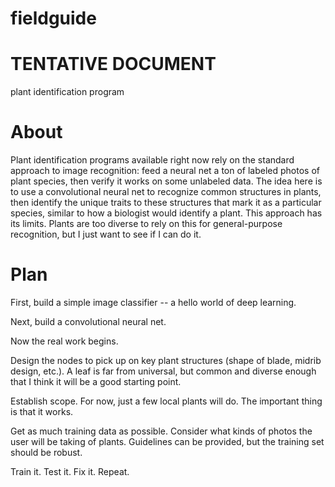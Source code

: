 # fieldguide
# TENTATIVE DOCUMENT
plant identification program

About
=========
Plant identification programs available right now rely on the standard
approach to image recognition: feed a neural net a ton of labeled photos
of plant species, then verify it works on some unlabeled data. The idea
here is to use a convolutional neural net to recognize common structures
in plants, then identify the unique traits to these structures that mark
it as a particular species, similar to how a biologist would identify a
plant. This approach has its limits. Plants are too diverse to rely on this
for general-purpose recognition, but I just want to see if I can do it.

Plan
=========
First, build a simple image classifier -- a hello world of deep learning.

Next, build a convolutional neural net.

Now the real work begins.

Design the nodes to pick up on key plant structures (shape of blade, midrib
design, etc.). A leaf is far from universal, but common and diverse enough
that I think it will be a good starting point.

Establish scope. For now, just a few local plants will do. The important
thing is that it works.

Get as much training data as possible. Consider what kinds of photos the
user will be taking of plants. Guidelines can be provided, but the training
set should be robust.

Train it. Test it. Fix it. Repeat.
